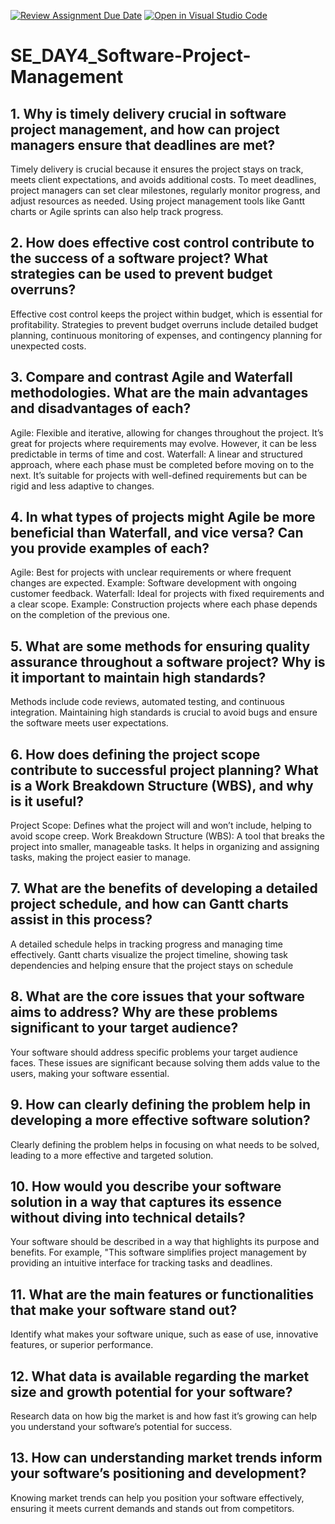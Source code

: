 [![Review Assignment Due Date](https://classroom.github.com/assets/deadline-readme-button-22041afd0340ce965d47ae6ef1cefeee28c7c493a6346c4f15d667ab976d596c.svg)](https://classroom.github.com/a/9pw6JKcu)
[![Open in Visual Studio Code](https://classroom.github.com/assets/open-in-vscode-2e0aaae1b6195c2367325f4f02e2d04e9abb55f0b24a779b69b11b9e10269abc.svg)](https://classroom.github.com/online_ide?assignment_repo_id=15747582&assignment_repo_type=AssignmentRepo)
# SE_DAY4_Software-Project-Management
## 1. Why is timely delivery crucial in software project management, and how can project managers ensure that deadlines are met?

Timely delivery is crucial because it ensures the project stays on track, meets client expectations, and avoids additional costs. To meet deadlines, project managers can set clear milestones, regularly monitor progress, and adjust resources as needed. Using project management tools like Gantt charts or Agile sprints can also help track progress.

## 2. How does effective cost control contribute to the success of a software project? What strategies can be used to prevent budget overruns?

Effective cost control keeps the project within budget, which is essential for profitability. Strategies to prevent budget overruns include detailed budget planning, continuous monitoring of expenses, and contingency planning for unexpected costs.

## 3. Compare and contrast Agile and Waterfall methodologies. What are the main advantages and disadvantages of each?

Agile: Flexible and iterative, allowing for changes throughout the project. It’s great for projects where requirements may evolve. However, it can be less predictable in terms of time and cost.
Waterfall: A linear and structured approach, where each phase must be completed before moving on to the next. It’s suitable for projects with well-defined requirements but can be rigid and less adaptive to changes.

## 4. In what types of projects might Agile be more beneficial than Waterfall, and vice versa? Can you provide examples of each?

Agile: Best for projects with unclear requirements or where frequent changes are expected. Example: Software development with ongoing customer feedback.
Waterfall: Ideal for projects with fixed requirements and a clear scope. Example: Construction projects where each phase depends on the completion of the previous one.

## 5. What are some methods for ensuring quality assurance throughout a software project? Why is it important to maintain high standards?

Methods include code reviews, automated testing, and continuous integration. Maintaining high standards is crucial to avoid bugs and ensure the software meets user expectations.


## 6. How does defining the project scope contribute to successful project planning? What is a Work Breakdown Structure (WBS), and why is it useful?

Project Scope: Defines what the project will and won’t include, helping to avoid scope creep.
Work Breakdown Structure (WBS): A tool that breaks the project into smaller, manageable tasks. It helps in organizing and assigning tasks, making the project easier to manage.

## 7. What are the benefits of developing a detailed project schedule, and how can Gantt charts assist in this process?

 A detailed schedule helps in tracking progress and managing time effectively. Gantt charts visualize the project timeline, showing task dependencies and helping ensure that the project stays on schedule
 
## 8. What are the core issues that your software aims to address? Why are these problems significant to your target audience?
Your software should address specific problems your target audience faces. These issues are significant because solving them adds value to the users, making your software essential.


## 9. How can clearly defining the problem help in developing a more effective software solution?
Clearly defining the problem helps in focusing on what needs to be solved, leading to a more effective and targeted solution.

## 10. How would you describe your software solution in a way that captures its essence without diving into technical details?
Your software should be described in a way that highlights its purpose and benefits. For example, "This software simplifies project management by providing an intuitive interface for tracking tasks and deadlines.

## 11. What are the main features or functionalities that make your software stand out?
Identify what makes your software unique, such as ease of use, innovative features, or superior performance.

## 12. What data is available regarding the market size and growth potential for your software?
Research data on how big the market is and how fast it’s growing can help you understand your software’s potential for success.

## 13. How can understanding market trends inform your software’s positioning and development?
Knowing market trends can help you position your software effectively, ensuring it meets current demands and stands out from competitors.


